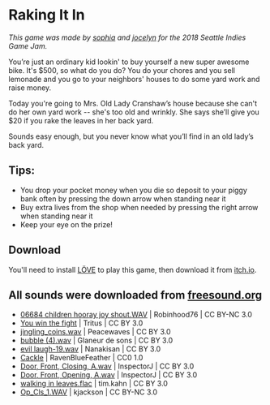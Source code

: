 
# Raking It In

_This game was made by [sophia](https://twitter.com/yokopuffs) and [jocelyn](https://twitter.com/jocelyngee) for the 2018 Seattle Indies Game Jam._

You’re just an ordinary kid lookin' to buy yourself a new super awesome bike. It's $500, so what do you do? You do your chores and you sell lemonade and you go to your neighbors' houses to do some yard work and raise money.

Today you're going to Mrs. Old Lady Cranshaw’s house because she can't do her own yard work -- she's too old and wrinkly. She says she’ll give you $20 if you rake the leaves in her back yard.

Sounds easy enough, but you never know what you’ll find in an old lady’s back yard.

## Tips:
- You drop your pocket money when you die so deposit to your piggy bank often by pressing the down arrow when standing near it
- Buy extra lives from the shop when needed by pressing the right arrow when standing near it
- Keep your eye on the prize!

## Download

You'll need to install [LÖVE](https://love2d.org) to play this game, then download it from [itch.io](https://witchwarlock.itch.io/raking-it-in).

## All sounds were downloaded from [freesound.org](https://freesound.org)
- [06684 children hooray joy shout.WAV](https://freesound.org/people/Robinhood76/sounds/346814/) | Robinhood76 | CC BY-NC 3.0
- [You win the fight](https://freesound.org/people/Tritus/sounds/251419/) | Tritus | CC BY 3.0
- [jingling_coins.wav](https://freesound.org/people/Peacewaves/sounds/320828/) | Peacewaves | CC BY 3.0 
- [bubble (4).wav](https://freesound.org/people/Glaneur%20de%20sons/sounds/104943/) | Glaneur de sons | CC BY 3.0
- [evil laugh-19.wav](https://freesound.org/people/Nanakisan/sounds/132816/) | Nanakisan | CC BY 3.0 
- [Cackle](https://freesound.org/people/RavenBlueFeather/sounds/385854/) | RavenBlueFeather | CC0 1.0
- [Door, Front, Closing, A.wav](https://freesound.org/people/InspectorJ/sounds/431118/) | InspectorJ | CC BY 3.0
- [Door, Front, Opening, A.wav](https://freesound.org/people/InspectorJ/sounds/431117/) | InspectorJ | CC BY 3.0 
- [walking in leaves.flac](https://freesound.org/people/tim.kahn/sounds/27977/) | tim.kahn | CC BY 3.0
- [Op_Cls_1.WAV](https://freesound.org/people/kjackson/sounds/32629/) | kjackson | CC BY-NC 3.0 
